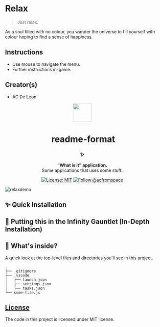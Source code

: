 # Relax
> Just relax.

As a soul filled with no colour, you wander the universe to fill yourself with colour hoping to find a sense of happiness.

## Instructions

- Use mouse to navigate the menu.
- Further instructions in-game.

## Creator(s)

- AC De Leon.

<!-- HEADING -->

<p align="center">
  <img src="./very-cool-stuff/avatar.png" width="60">
</p>
<h1 align="center">️
  readme-format
</h1>

<!-- DESCRIPTION -->

<h3 align="center">
  <span role="img" aria-label="Sparkles">✨</span>
</h3>
<p align="center">
  <strong>"What is it" application.</strong><br>
  Some applications that uses some stuff.
</p>

<!-- INFORMATION (Shields:IO) -->

<p align="center">
    <a href="https://github.com/acfromspace/weatherchecker/blob/master/LICENSE">
        <img src="https://img.shields.io/github/license/mashape/apistatus.svg"
            alt="License: MIT"></a>
    <a href="https://twitter.com/intent/follow?screen_name=acfromspace">
        <img src="https://img.shields.io/twitter/follow/acfromspace.svg?style=social&logo=twitter"
            alt="Follow @acfromspace"></a>
</p>

<!-- FEATURES -->

![relaxdemo](https://user-images.githubusercontent.com/10361542/45258492-614c5600-b36d-11e8-918b-e3df4c59005a.gif)

<!-- QUICK INSTALLATION -->

## <span role="img" aria-label="Sparkles">✨</span> Quick Installation

<!-- IN-DEPTH INSTALLATION -->

## <span role="img" aria-label="Rocket">🚀</span> Putting this in the Infinity Gauntlet (In-Depth Installation)

<!-- WHAT'S INSIDE? -->

## <span role="img" aria-label="Thinking Face">🤔</span> What's inside?

A quick look at the top-level files and directories you'll see in this project.

    .
    ├── .gitignore
    ├── .vscode
    │   ├── launch.json
    │   ├── settings.json
    │   └── tasks.json
    └── some-file.js

<!-- LICENSE -->

## [License](LICENSE)

The code in this project is licensed under MIT license.
